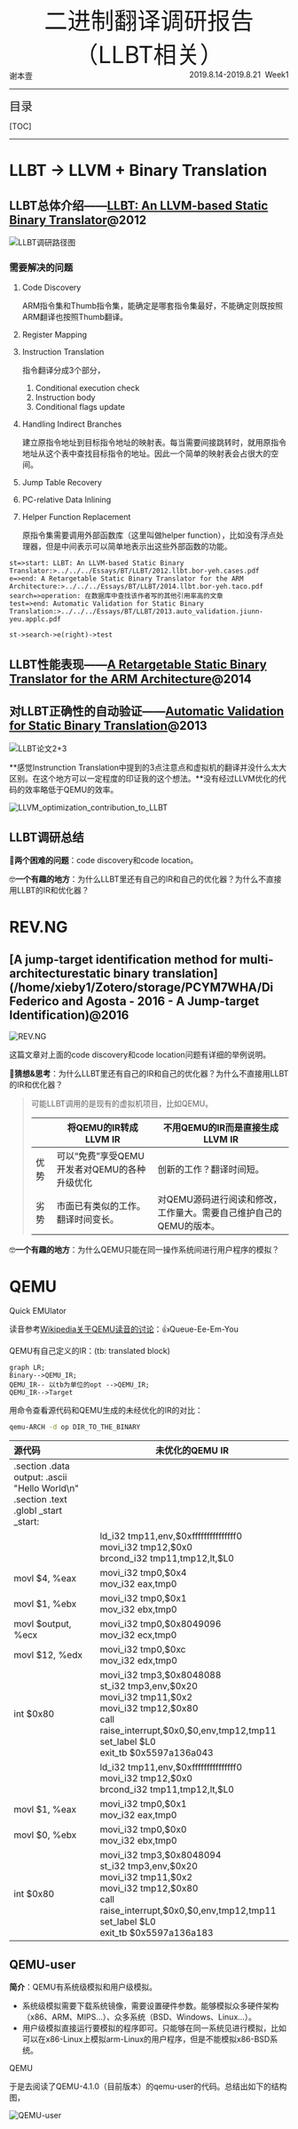 <div style="text-align:center;font-size:3em;">二进制翻译调研报告（LLBT相关）</div>
<span>谢本壹</span><span style="float:right">2019.8.14-2019.8.21  Week1</span>

---

<span style="font-size:1.5em">目录</span>

[TOC]

---

# LLBT -> LLVM + Binary Translation

## LLBT总体介绍——[LLBT: An LLVM-based Static Binary Translator](../../../Essays/BT/LLBT/2012.llbt.bor-yeh.cases.pdf)@2012

![LLBT调研路径图](LLBT论文1.svg)

### 需要解决的问题

1. Code Discovery

   ARM指令集和Thumb指令集，能确定是哪套指令集最好，不能确定则既按照ARM翻译也按照Thumb翻译。

2. Register Mapping

3. Instruction Translation

   指令翻译分成3个部分，

   1. Conditional execution check
   2. Instruction body
   3. Conditional flags update

4. Handling Indirect Branches

   建立原指令地址到目标指令地址的映射表。每当需要间接跳转时，就用原指令地址从这个表中查找目标指令的地址。因此一个简单的映射表会占很大的空间。

5. Jump Table Recovery

6. PC-relative Data Inlining

7. Helper Function Replacement

   原指令集需要调用外部函数库（这里叫做helper function），比如没有浮点处理器，但是中间表示可以简单地表示出这些外部函数的功能。

```flow
st=>start: LLBT: An LLVM-based Static Binary Translator:>../../../Essays/BT/LLBT/2012.llbt.bor-yeh.cases.pdf
e=>end: A Retargetable Static Binary Translator for the ARM Architecture:>../../../Essays/BT/LLBT/2014.llbt.bor-yeh.taco.pdf
search=>operation: 在数据库中查找该作者写的其他引用率高的文章
test=>end: Automatic Validation for Static Binary Translation:>../../../Essays/BT/LLBT/2013.auto_validation.jiunn-yeu.applc.pdf

st->search->e(right)->test
```

## LLBT性能表现——[A Retargetable Static Binary Translator for the ARM Architecture](../../../Essays/BT/LLBT/2014.llbt.bor-yeh.taco.pdf)@2014

## 对LLBT正确性的自动验证——[Automatic Validation for Static Binary Translation](../../../Essays/BT/LLBT/2013.auto_validation.jiunn-yeu.applc.pdf)@2013

![LLBT论文2+3](LLBT论文2+3.svg)

**感觉Instrunction Translation中提到的3点注意点和虚拟机的翻译并没什么太大区别。在这个地方可以一定程度的印证我的这个想法。**没有经过LLVM优化的代码的效率略低于QEMU的效率。

![LLVM_optimization_contribution_to_LLBT](./pictures/LLVM_optimization_contribution_to_LLBT.png)

## LLBT调研总结

🤔**两个困难的问题**：code discovery和code location。

🤓**一个有趣的地方**：为什么LLBT里还有自己的IR和自己的优化器？为什么不直接用LLBT的IR和优化器？

# REV.NG

## [A jump-target identification method for multi-architecturestatic binary translation](/home/xieby1/Zotero/storage/PCYM7WHA/Di Federico and Agosta - 2016 - A Jump-target Identification)@2016

![REV.NG](/home/xieby1/Documents/龙芯实验室/REV.NG/REV.NG.svg)

这篇文章对上面的code discovery和code location问题有详细的举例说明。

🤔**猜想&思考**：为什么LLBT里还有自己的IR和自己的优化器？为什么不直接用LLBT的IR和优化器？

> 可能LLBT调用的是现有的虚拟机项目，比如QEMU。
>
> |      | 将QEMU的IR转成LLVM IR                        | 不用QEMU的IR而是直接生成LLVM IR                              |
> | ---- | -------------------------------------------- | ------------------------------------------------------------ |
> | 优势 | 可以“免费”享受QEMU开发者对QEMU的各种升级优化 | 创新的工作？翻译时间短。                                     |
> | 劣势 | 市面已有类似的工作。翻译时间变长。           | 对QEMU源码进行阅读和修改，工作量大。需要自己维护自己的QEMU的版本。 |

🤓**一个有趣的地方**：为什么QEMU只能在同一操作系统间进行用户程序的模拟？

# QEMU

Quick EMUlator

读音参考[Wikipedia关于QEMU读音的讨论](https://en.wikipedia.org/w/index.php?title=Talk:QEMU&oldid=576629425#How_do_you_pronounce_it.3F)：👍Queue-Ee-Em-You

QEMU有自己定义的IR：(tb: translated block)

```mermaid
graph LR;
Binary-->QEMU_IR;
QEMU_IR-- 以tb为单位的opt -->QEMU_IR;
QEMU_IR-->Target
```

用命令查看源代码和QEMU生成的未经优化的IR的对比：

```bash
qemu-ARCH -d op DIR_TO_THE_BINARY
```

| 源代码                                                       | 未优化的QEMU IR                                              |
| :----------------------------------------------------------- | ------------------------------------------------------------ |
| .section .data<br/>	output:	.ascii  "Hello World\n"<br/>.section .text<br/>.globl \_start<br/>_start: |                                                              |
|                                                              | ld_i32 tmp11,env,\$0xfffffffffffffff0<br/>movi_i32 tmp12,\$0x0<br/>brcond_i32 tmp11,tmp12,lt,$L0 |
| movl	$4, %eax                                             | movi_i32 tmp0,\$0x4<br/>mov_i32 eax,tmp0                     |
| movl	$1, %ebx                                             | movi_i32 tmp0,\$0x1<br/>mov_i32 ebx,tmp0                     |
| movl	$output, %ecx                                        | movi_i32 tmp0,\$0x8049096<br/>mov_i32 ecx,tmp0               |
| movl	$12, %edx                                            | movi_i32 tmp0,\$0xc<br/>mov_i32 edx,tmp0                     |
| int	$0x80                                                 | movi_i32 tmp3,\$0x8048088<br/>st_i32 tmp3,env,\$0x20<br/>movi_i32 tmp11,\$0x2<br/>movi_i32 tmp12,\$0x80<br/>call raise_interrupt,\$0x0,\$0,env,tmp12,tmp11<br/>set_label \$L0<br/>exit_tb \$0x5597a136a043 |
|                                                              | ld_i32 tmp11,env,\$0xfffffffffffffff0<br/>movi_i32 tmp12,\$0x0<br/>brcond_i32 tmp11,tmp12,lt,\$L0 |
| movl	$1, %eax                                             | movi_i32 tmp0,\$0x1<br/>mov_i32 eax,tmp0                     |
| movl	$0, %ebx                                             | movi_i32 tmp0,\$0x0<br/>mov_i32 ebx,tmp0                     |
| int	$0x80                                                 | movi_i32 tmp3,\$0x8048094<br/>st_i32 tmp3,env,\$0x20<br/>movi_i32 tmp11,\$0x2<br/>movi_i32 tmp12,\$0x80<br/>call raise_interrupt,\$0x0,\$0,env,tmp12,tmp11<br/>set_label \$L0<br/>exit_tb \$0x5597a136a183 |

## QEMU-user

**简介**：QEMU有系统级模拟和用户级模拟。

* 系统级模拟需要下载系统镜像，需要设置硬件参数。能够模拟众多硬件架构（x86、ARM、MIPS…）、众多系统（BSD、Windows、Linux…）。
* 用户级模拟直接运行要模拟的程序即可。只能够在同一系统见进行模拟，比如可以在x86-Linux上模拟arm-Linux的用户程序，但是不能模拟x86-BSD系统。

QEMU

于是去阅读了QEMU-4.1.0（目前版本）的qemu-user的代码。总结出如下的结构图，

![QEMU-user](./QEMU/QEMU-user.svg)
